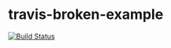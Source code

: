 # travis-broken-example

[![Build Status](https://travis-ci.org/femipixels/travis-broken-example.svg?branch=master)](https://travis-ci.org/femipixels/travis-broken-example)
